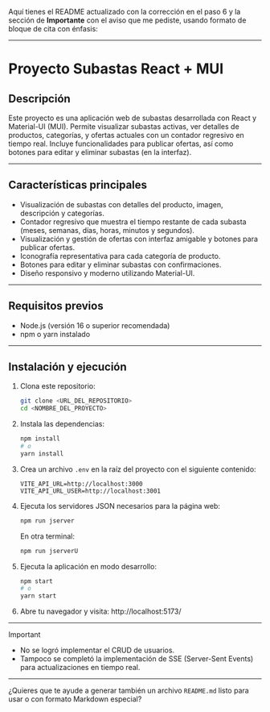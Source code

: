Aquí tienes el README actualizado con la corrección en el paso 6 y la sección de **Importante** con el aviso que me pediste, usando formato de bloque de cita con énfasis:

---

# Proyecto Subastas React + MUI

## Descripción

Este proyecto es una aplicación web de subastas desarrollada con React y Material-UI (MUI). Permite visualizar subastas activas, ver detalles de productos, categorías, y ofertas actuales con un contador regresivo en tiempo real. Incluye funcionalidades para publicar ofertas, así como botones para editar y eliminar subastas (en la interfaz).

---

## Características principales

* Visualización de subastas con detalles del producto, imagen, descripción y categorías.
* Contador regresivo que muestra el tiempo restante de cada subasta (meses, semanas, días, horas, minutos y segundos).
* Visualización y gestión de ofertas con interfaz amigable y botones para publicar ofertas.
* Iconografía representativa para cada categoría de producto.
* Botones para editar y eliminar subastas con confirmaciones.
* Diseño responsivo y moderno utilizando Material-UI.

---

## Requisitos previos

* Node.js (versión 16 o superior recomendada)
* npm o yarn instalado

---

## Instalación y ejecución

1. Clona este repositorio:

   ```bash
   git clone <URL_DEL_REPOSITORIO>
   cd <NOMBRE_DEL_PROYECTO>
   ```

2. Instala las dependencias:

   ```bash
   npm install
   # o
   yarn install
   ```

3. Crea un archivo `.env` en la raíz del proyecto con el siguiente contenido:

   ```
   VITE_API_URL=http://localhost:3000
   VITE_API_URL_USER=http://localhost:3001
   ```

4. Ejecuta los servidores JSON necesarios para la página web:

   ```bash
   npm run jserver
   ```

   En otra terminal:

   ```bash
   npm run jserverU
   ```

5. Ejecuta la aplicación en modo desarrollo:

   ```bash
   npm start
   # o
   yarn start
   ```

6. Abre tu navegador y visita:
   http://localhost:5173/

---

> [!IMPORTANT]
> * No se logró implementar el CRUD de usuarios.
> * Tampoco se completó la implementación de SSE (Server-Sent Events) para actualizaciones en tiempo real.

---

¿Quieres que te ayude a generar también un archivo `README.md` listo para usar o con formato Markdown especial?
